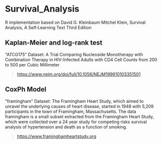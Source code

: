 # Survival_Analysis
 R implementation based on David G. Kleinbaum Mitchel Klein, Survival Analysis, A Self‐Learning Text Third Edition

## Kaplan-Meier and log-rank test

"ATCG175" Dataset: A Trial Comparing Nucleoside Monotherapy with Combination Therapy in HIV-Infected Adults with CD4 Cell Counts from 200 to 500 per Cubic Millimeter
> https://www.nejm.org/doi/full/10.1056/NEJM199610103351501

## CoxPh Model

"framingham" Dataset: The Framingham Heart Study, which aimed to unravel the underlying causes of heart disease, started in 1948 with 5,209 participants in the town of Framingham, Massachusetts. The data framingham is a small subset extracted from the Framingham Heart Study, which
were collected over a 24 year study for competing risks survival analysis of hypertension and death
as a function of smoking.
> https://www.framinghamheartstudy.org
